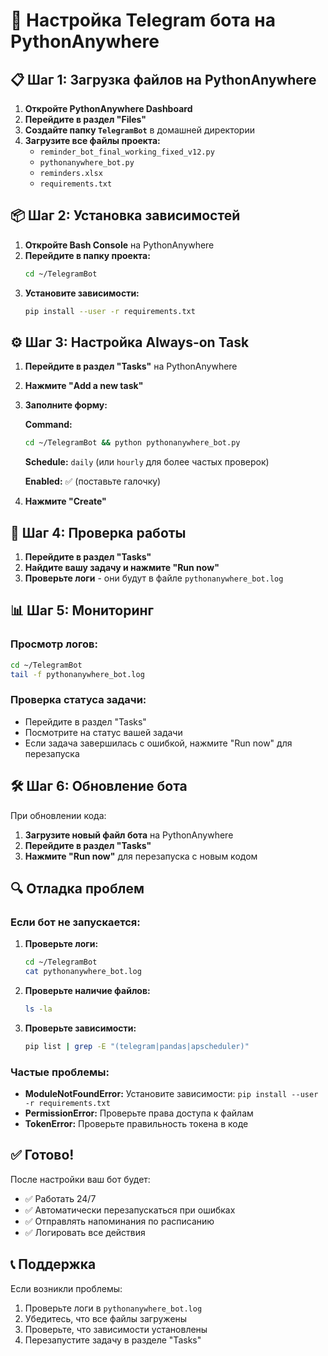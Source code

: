 # 🚀 Настройка Telegram бота на PythonAnywhere

## 📋 Шаг 1: Загрузка файлов на PythonAnywhere

1. **Откройте PythonAnywhere Dashboard**
2. **Перейдите в раздел "Files"**
3. **Создайте папку `TelegramBot`** в домашней директории
4. **Загрузите все файлы проекта:**
   - `reminder_bot_final_working_fixed_v12.py`
   - `pythonanywhere_bot.py`
   - `reminders.xlsx`
   - `requirements.txt`

## 📦 Шаг 2: Установка зависимостей

1. **Откройте Bash Console** на PythonAnywhere
2. **Перейдите в папку проекта:**
   ```bash
   cd ~/TelegramBot
   ```
3. **Установите зависимости:**
   ```bash
   pip install --user -r requirements.txt
   ```

## ⚙️ Шаг 3: Настройка Always-on Task

1. **Перейдите в раздел "Tasks"** на PythonAnywhere
2. **Нажмите "Add a new task"**
3. **Заполните форму:**

   **Command:**
   ```bash
   cd ~/TelegramBot && python pythonanywhere_bot.py
   ```

   **Schedule:** `daily` (или `hourly` для более частых проверок)

   **Enabled:** ✅ (поставьте галочку)

4. **Нажмите "Create"**

## 🔧 Шаг 4: Проверка работы

1. **Перейдите в раздел "Tasks"**
2. **Найдите вашу задачу и нажмите "Run now"**
3. **Проверьте логи** - они будут в файле `pythonanywhere_bot.log`

## 📊 Шаг 5: Мониторинг

### Просмотр логов:
```bash
cd ~/TelegramBot
tail -f pythonanywhere_bot.log
```

### Проверка статуса задачи:
- Перейдите в раздел "Tasks"
- Посмотрите на статус вашей задачи
- Если задача завершилась с ошибкой, нажмите "Run now" для перезапуска

## 🛠️ Шаг 6: Обновление бота

При обновлении кода:

1. **Загрузите новый файл бота** на PythonAnywhere
2. **Перейдите в раздел "Tasks"**
3. **Нажмите "Run now"** для перезапуска с новым кодом

## 🔍 Отладка проблем

### Если бот не запускается:

1. **Проверьте логи:**
   ```bash
   cd ~/TelegramBot
   cat pythonanywhere_bot.log
   ```

2. **Проверьте наличие файлов:**
   ```bash
   ls -la
   ```

3. **Проверьте зависимости:**
   ```bash
   pip list | grep -E "(telegram|pandas|apscheduler)"
   ```

### Частые проблемы:

- **ModuleNotFoundError:** Установите зависимости: `pip install --user -r requirements.txt`
- **PermissionError:** Проверьте права доступа к файлам
- **TokenError:** Проверьте правильность токена в коде

## ✅ Готово!

После настройки ваш бот будет:
- ✅ Работать 24/7
- ✅ Автоматически перезапускаться при ошибках
- ✅ Отправлять напоминания по расписанию
- ✅ Логировать все действия

## 📞 Поддержка

Если возникли проблемы:
1. Проверьте логи в `pythonanywhere_bot.log`
2. Убедитесь, что все файлы загружены
3. Проверьте, что зависимости установлены
4. Перезапустите задачу в разделе "Tasks"
